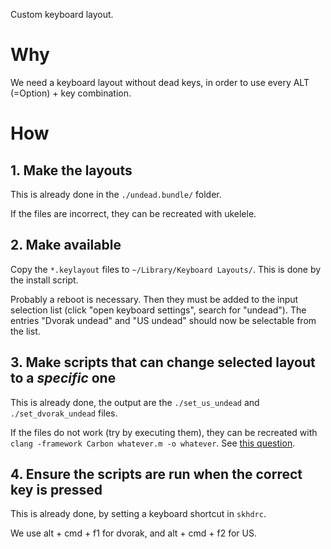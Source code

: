 Custom keyboard layout.

# Why

We need a keyboard layout without dead keys, in order to use every ALT (=Option) + key combination.

# How

## 1. Make the layouts

This is already done in the `./undead.bundle/` folder.

If the files are incorrect, they can be recreated with ukelele.

## 2. Make available

Copy the `*.keylayout` files to `~/Library/Keyboard Layouts/`. This is done by the install script.

Probably a reboot is necessary. Then they must be added to the input selection list (click "open keyboard settings", search for "undead"). The entries "Dvorak undead" and "US undead" should now be selectable from the list.

## 3. Make scripts that can change selected layout to a *specific* one

This is already done, the output are the `./set_us_undead` and `./set_dvorak_undead` files.

If the files do not work (try by executing them), they can be recreated with `clang -framework Carbon whatever.m -o whatever`. See [this question](https://stackoverflow.com/a/63232278/2302262).

## 4. Ensure the scripts are run when the correct key is pressed

This is already done, by setting a keyboard shortcut in `skhdrc`. 

We use alt + cmd + f1 for dvorak, and alt + cmd + f2 for US.





